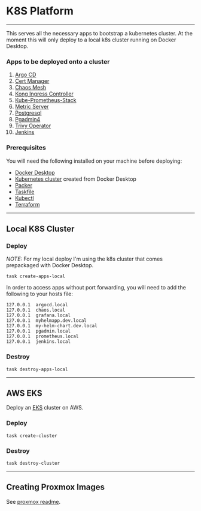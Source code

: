 # K8S Platform
___

This serves all the necessary apps to bootstrap a kubernetes cluster. At the moment this will only deploy to a local k8s cluster running on Docker Desktop.

### Apps to be deployed onto a cluster
1. [Argo CD](https://argo-cd.readthedocs.io/en/stable/)
2. [Cert Manager](https://cert-manager.io/)
3. [Chaos Mesh](https://chaos-mesh.org/)
4. [Kong Ingress Controller](https://docs.konghq.com/kubernetes-ingress-controller/latest/)
5. [Kube-Prometheus-Stack](https://github.com/prometheus-community/helm-charts/tree/main/charts/kube-prometheus-stack)
6. [Metric Server](https://github.com/kubernetes-sigs/metrics-server)
7. [Postgresql](https://github.com/bitnami/charts/tree/main/bitnami/postgresql)
8. [Pgadmin4](https://hub.docker.com/r/dpage/pgadmin4/)
9. [Trivy Operator](https://github.com/aquasecurity/trivy-operator)
10. [Jenkins](https://github.com/jenkinsci/helm-charts)

### Prerequisites
You will need the following installed on your machine before deploying:
- [Docker Desktop](https://www.docker.com/products/docker-desktop/)
- [Kubernetes cluster](https://docs.docker.com/desktop/kubernetes/) created from Docker Desktop
- [Packer](https://developer.hashicorp.com/packer/install?ajs_aid=e65b25ce-401d-4cf0-bb32-ebafbd96b908&product_intent=packer)
- [Taskfile](https://taskfile.dev/)
- [Kubectl](https://kubernetes.io/docs/tasks/tools/)
- [Terraform](https://developer.hashicorp.com/terraform/install)

---
## Local K8S Cluster

### Deploy
*NOTE:* For my local deploy I'm using the k8s cluster that comes prepackaged with Docker Desktop.
```shell
task create-apps-local
```

In order to access apps without port forwarding, you will need to add the following to your hosts file:
```shell
127.0.0.1  argocd.local
127.0.0.1  chaos.local
127.0.0.1  grafana.local
127.0.0.1  myhelmapp.dev.local
127.0.0.1  my-helm-chart.dev.local
127.0.0.1  pgadmin.local
127.0.0.1  prometheus.local
127.0.0.1  jenkins.local
```

### Destroy
```shell
task destroy-apps-local
```

---
## AWS EKS
Deploy an [EKS](https://aws.amazon.com/eks/) cluster on AWS.
### Deploy
```shell
task create-cluster
```

### Destroy
```shell
task destroy-cluster
```

---
## Creating Proxmox Images
See [proxmox readme](packer/proxmox/README.md).